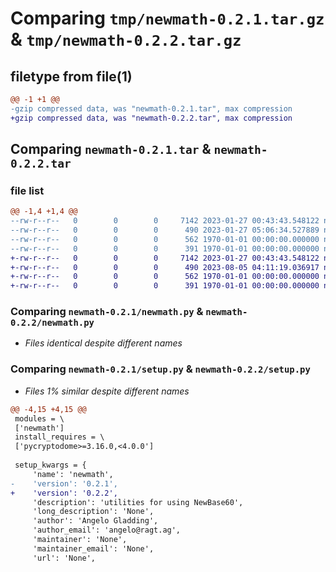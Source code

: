 # Comparing `tmp/newmath-0.2.1.tar.gz` & `tmp/newmath-0.2.2.tar.gz`

## filetype from file(1)

```diff
@@ -1 +1 @@
-gzip compressed data, was "newmath-0.2.1.tar", max compression
+gzip compressed data, was "newmath-0.2.2.tar", max compression
```

## Comparing `newmath-0.2.1.tar` & `newmath-0.2.2.tar`

### file list

```diff
@@ -1,4 +1,4 @@
--rw-r--r--   0        0        0     7142 2023-01-27 00:43:43.548122 newmath-0.2.1/newmath.py
--rw-r--r--   0        0        0      490 2023-01-27 05:06:34.527889 newmath-0.2.1/pyproject.toml
--rw-r--r--   0        0        0      562 1970-01-01 00:00:00.000000 newmath-0.2.1/setup.py
--rw-r--r--   0        0        0      391 1970-01-01 00:00:00.000000 newmath-0.2.1/PKG-INFO
+-rw-r--r--   0        0        0     7142 2023-01-27 00:43:43.548122 newmath-0.2.2/newmath.py
+-rw-r--r--   0        0        0      490 2023-08-05 04:11:19.036917 newmath-0.2.2/pyproject.toml
+-rw-r--r--   0        0        0      562 1970-01-01 00:00:00.000000 newmath-0.2.2/setup.py
+-rw-r--r--   0        0        0      391 1970-01-01 00:00:00.000000 newmath-0.2.2/PKG-INFO
```

### Comparing `newmath-0.2.1/newmath.py` & `newmath-0.2.2/newmath.py`

 * *Files identical despite different names*

### Comparing `newmath-0.2.1/setup.py` & `newmath-0.2.2/setup.py`

 * *Files 1% similar despite different names*

```diff
@@ -4,15 +4,15 @@
 modules = \
 ['newmath']
 install_requires = \
 ['pycryptodome>=3.16.0,<4.0.0']
 
 setup_kwargs = {
     'name': 'newmath',
-    'version': '0.2.1',
+    'version': '0.2.2',
     'description': 'utilities for using NewBase60',
     'long_description': 'None',
     'author': 'Angelo Gladding',
     'author_email': 'angelo@ragt.ag',
     'maintainer': 'None',
     'maintainer_email': 'None',
     'url': 'None',
```


